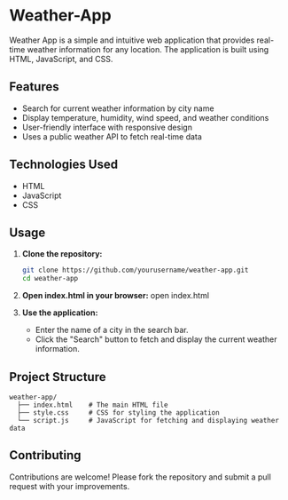 # Weather-App

Weather App is a simple and intuitive web application that provides real-time weather information for any location. The application is built using HTML, JavaScript, and CSS.

## Features

- Search for current weather information by city name
- Display temperature, humidity, wind speed, and weather conditions
- User-friendly interface with responsive design
- Uses a public weather API to fetch real-time data

## Technologies Used

- HTML
- JavaScript
- CSS

## Usage

1. **Clone the repository:**
   ```bash
   git clone https://github.com/yourusername/weather-app.git
   cd weather-app

2. **Open index.html in your browser:**
    open index.html

3. **Use the application:**
   - Enter the name of a city in the search bar.
   - Click the "Search" button to fetch and display the current weather information.


## Project Structure
    weather-app/
      ├── index.html    # The main HTML file
      ├── style.css     # CSS for styling the application
      └── script.js     # JavaScript for fetching and displaying weather data

## Contributing
Contributions are welcome! Please fork the repository and submit a pull request with your improvements.
